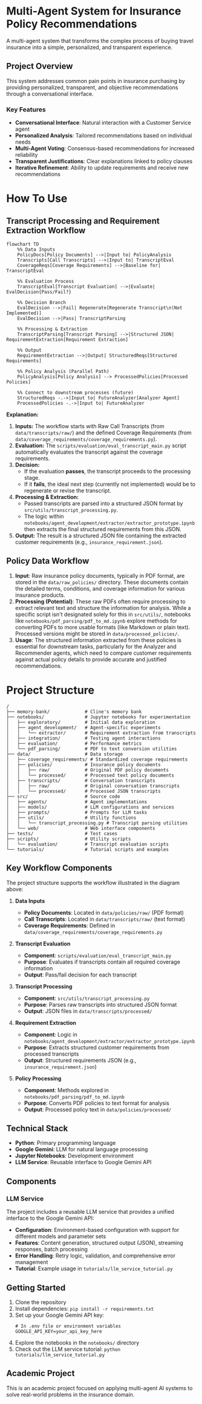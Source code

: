 # Multi-Agent System for Insurance Policy Recommendations

A multi-agent system that transforms the complex process of buying travel insurance into a simple, personalized, and transparent experience.

## Project Overview

This system addresses common pain points in insurance purchasing by providing personalized, transparent, and objective recommendations through a conversational interface.

### Key Features

- **Conversational Interface**: Natural interaction with a Customer Service agent
- **Personalized Analysis**: Tailored recommendations based on individual needs
- **Multi-Agent Voting**: Consensus-based recommendations for increased reliability
- **Transparent Justifications**: Clear explanations linked to policy clauses
- **Iterative Refinement**: Ability to update requirements and receive new recommendations

# How To Use

## Transcript Processing and Requirement Extraction Workflow

```mermaid
flowchart TD
    %% Data Inputs
    PolicyDocs[Policy Documents] -->|Input to| PolicyAnalysis
    Transcripts[Call Transcripts] -->|Input to| TranscriptEval
    CoverageReqs[Coverage Requirements] -->|Baseline for| TranscriptEval
    
    %% Evaluation Process
    TranscriptEval[Transcript Evaluation] -->|Evaluate| EvalDecision{Pass/Fail?}
    
    %% Decision Branch
    EvalDecision -->|Fail| Regenerate[Regenerate Transcript\n(Not Implemented)]
    EvalDecision -->|Pass| TranscriptParsing
    
    %% Processing & Extraction
    TranscriptParsing[Transcript Parsing] -->|Structured JSON| RequirementExtraction[Requirement Extraction]
    
    %% Output
    RequirementExtraction -->|Output| StructuredReqs[Structured Requirements]
    
    %% Policy Analysis (Parallel Path)
    PolicyAnalysis[Policy Analysis] --> ProcessedPolicies[Processed Policies]
    
    %% Connect to downstream processes (future)
    StructuredReqs -.->|Input to| FutureAnalyzer[Analyzer Agent]
    ProcessedPolicies -.->|Input to| FutureAnalyzer
```

**Explanation:**

1.  **Inputs:** The workflow starts with Raw Call Transcripts (from `data/transcripts/raw/`) and the defined Coverage Requirements (from `data/coverage_requirements/coverage_requirements.py`).
2.  **Evaluation:** The `scripts/evaluation/eval_transcript_main.py` script automatically evaluates the transcript against the coverage requirements.
3.  **Decision:**
    *   If the evaluation **passes**, the transcript proceeds to the processing stage.
    *   If it **fails**, the ideal next step (currently not implemented) would be to regenerate or revise the transcript.
4.  **Processing & Extraction:**
    *   Passed transcripts are parsed into a structured JSON format by `src/utils/transcript_processing.py`.
    *   The logic within `notebooks/agent_development/extractor/extractor_prototype.ipynb` then extracts the final structured requirements from this JSON.
5.  **Output:** The result is a structured JSON file containing the extracted customer requirements (e.g., `insurance_requirement.json`).

## Policy Data Workflow

1.  **Input**: Raw insurance policy documents, typically in PDF format, are stored in the `data/raw_policies/` directory. These documents contain the detailed terms, conditions, and coverage information for various insurance products.
2.  **Processing (Potential)**: These raw PDFs often require processing to extract relevant text and structure the information for analysis. While a specific script isn't designated solely for this in `src/utils/`, notebooks like `notebooks/pdf_parsing/pdf_to_md.ipynb` explore methods for converting PDFs to more usable formats (like Markdown or plain text). Processed versions might be stored in `data/processed_policies/`.
3.  **Usage**: The structured information extracted from these policies is essential for downstream tasks, particularly for the Analyzer and Recommender agents, which need to compare customer requirements against actual policy details to provide accurate and justified recommendations.



# Project Structure

```
/
├── memory-bank/             # Cline's memory bank
├── notebooks/               # Jupyter notebooks for experimentation
│   ├── exploratory/         # Initial data exploration
│   ├── agent_development/   # Agent-specific experiments
│   │   └── extractor/       # Requirement extraction from transcripts
│   ├── integration/         # Testing agent interactions
│   ├── evaluation/          # Performance metrics
│   └── pdf_parsing/         # PDF to text conversion utilities
├── data/                    # Data storage
│   ├── coverage_requirements/ # Standardized coverage requirements
│   ├── policies/            # Insurance policy documents
│   │   ├── raw/             # Original PDF policy documents
│   │   └── processed/       # Processed text policy documents
│   ├── transcripts/         # Conversation transcripts
│   │   ├── raw/             # Original conversation transcripts
│   │   └── processed/       # Processed JSON transcripts
├── src/                     # Source code
│   ├── agents/              # Agent implementations
│   ├── models/              # LLM configurations and services
│   ├── prompts/             # Prompts for LLM tasks
│   ├── utils/               # Utility functions
│   │   └── transcript_processing.py # Transcript parsing utilities
│   └── web/                 # Web interface components
├── tests/                   # Test cases
├── scripts/                 # Utility scripts
│   └── evaluation/          # Transcript evaluation scripts
└── tutorials/               # Tutorial scripts and examples
```

## Key Workflow Components

The project structure supports the workflow illustrated in the diagram above:

1. **Data Inputs**
   - **Policy Documents**: Located in `data/policies/raw/` (PDF format)
   - **Call Transcripts**: Located in `data/transcripts/raw/` (text format)
   - **Coverage Requirements**: Defined in `data/coverage_requirements/coverage_requirements.py`

2. **Transcript Evaluation**
   - **Component**: `scripts/evaluation/eval_transcript_main.py`
   - **Purpose**: Evaluates if transcripts contain all required coverage information
   - **Output**: Pass/fail decision for each transcript

3. **Transcript Processing**
   - **Component**: `src/utils/transcript_processing.py`
   - **Purpose**: Parses raw transcripts into structured JSON format
   - **Output**: JSON files in `data/transcripts/processed/`

4. **Requirement Extraction**
   - **Component**: Logic in `notebooks/agent_development/extractor/extractor_prototype.ipynb`
   - **Purpose**: Extracts structured customer requirements from processed transcripts
   - **Output**: Structured requirements JSON (e.g., `insurance_requirement.json`)

5. **Policy Processing**
   - **Component**: Methods explored in `notebooks/pdf_parsing/pdf_to_md.ipynb`
   - **Purpose**: Converts PDF policies to text format for analysis
   - **Output**: Processed policy text in `data/policies/processed/`

## Technical Stack

- **Python**: Primary programming language
- **Google Gemini**: LLM for natural language processing
- **Jupyter Notebooks**: Development environment
- **LLM Service**: Reusable interface to Google Gemini API

## Components

### LLM Service

The project includes a reusable LLM service that provides a unified interface to the Google Gemini API:

- **Configuration**: Environment-based configuration with support for different models and parameter sets
- **Features**: Content generation, structured output (JSON), streaming responses, batch processing
- **Error Handling**: Retry logic, validation, and comprehensive error management
- **Tutorial**: Example usage in `tutorials/llm_service_tutorial.py`

## Getting Started

1. Clone the repository
2. Install dependencies: `pip install -r requirements.txt`
3. Set up your Google Gemini API key:
   ```
   # In .env file or environment variables
   GOOGLE_API_KEY=your_api_key_here
   ```
4. Explore the notebooks in the `notebooks/` directory
5. Check out the LLM service tutorial: `python tutorials/llm_service_tutorial.py`

## Academic Project

This is an academic project focused on applying multi-agent AI systems to solve real-world problems in the insurance domain.
